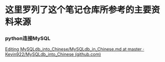 # 这里罗列了这个笔记仓库所参考的主要资料来源

### python连接MySQL

[Editing MySQLdb_into_Chinese/MySQLdb_in_Chinese.md at master · Kevin922/MySQLdb_into_Chinese (](https://github.com/Kevin922/MySQLdb_into_Chinese/edit/master/MySQLdb_in_Chinese.md)[github.com](http://github.com)[)](https://github.com/Kevin922/MySQLdb_into_Chinese/edit/master/MySQLdb_in_Chinese.md)